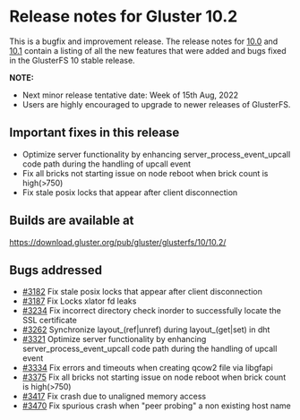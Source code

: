 # Release notes for Gluster 10.2

This is a bugfix and improvement release. The release notes for [10.0](10.0.md) and [10.1](10.1.md) contain a listing of all the new features that were added and bugs fixed in the GlusterFS 10 stable release.

**NOTE:**
- Next minor release tentative date: Week of 15th Aug, 2022
- Users are highly encouraged to upgrade to newer releases of GlusterFS.

## Important fixes in this release
- Optimize server functionality by enhancing server_process_event_upcall code path during the handling of upcall event
- Fix all bricks not starting issue on node reboot when brick count is high(>750)
- Fix stale posix locks that appear after client disconnection

## Builds are available at
https://download.gluster.org/pub/gluster/glusterfs/10/10.2/

## Bugs addressed
- [#3182](https://github.com/gluster/glusterfs/issues/3182) Fix stale posix locks that appear after client disconnection
- [#3187](https://github.com/gluster/glusterfs/issues/3187) Fix Locks xlator fd leaks
- [#3234](https://github.com/gluster/glusterfs/issues/3234) Fix incorrect directory check inorder to successfully locate the SSL certificate
- [#3262](https://github.com/gluster/glusterfs/issues/3262) Synchronize layout_(ref|unref) during layout_(get|set) in dht
- [#3321](https://github.com/gluster/glusterfs/issues/3321) Optimize server functionality by enhancing server_process_event_upcall code path during the handling of upcall event
- [#3334](https://github.com/gluster/glusterfs/issues/3334) Fix errors and timeouts when creating qcow2 file via libgfapi
- [#3375](https://github.com/gluster/glusterfs/issues/3375) Fix all bricks not starting issue on node reboot when brick count is high(>750)
- [#3417](https://github.com/gluster/glusterfs/issues/3417) Fix crash due to unaligned memory access
- [#3470](https://github.com/gluster/glusterfs/issues/3470) Fix spurious crash when "peer probing" a non existing host name
